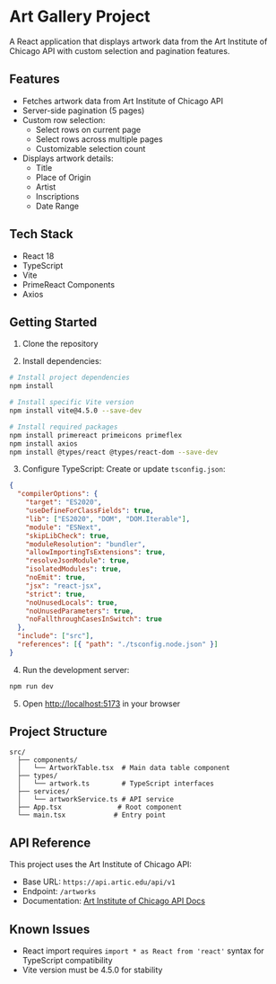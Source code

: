 # Art Gallery Project

A React application that displays artwork data from the Art Institute of Chicago API with custom selection and pagination features.

## Features

- Fetches artwork data from Art Institute of Chicago API
- Server-side pagination (5 pages)
- Custom row selection:
  - Select rows on current page
  - Select rows across multiple pages
  - Customizable selection count
- Displays artwork details:
  - Title
  - Place of Origin
  - Artist
  - Inscriptions
  - Date Range

## Tech Stack

- React 18
- TypeScript
- Vite
- PrimeReact Components
- Axios

## Getting Started

1. Clone the repository

2. Install dependencies:
```bash
# Install project dependencies
npm install

# Install specific Vite version
npm install vite@4.5.0 --save-dev

# Install required packages
npm install primereact primeicons primeflex
npm install axios
npm install @types/react @types/react-dom --save-dev
```

3. Configure TypeScript:
Create or update `tsconfig.json`:
```json
{
  "compilerOptions": {
    "target": "ES2020",
    "useDefineForClassFields": true,
    "lib": ["ES2020", "DOM", "DOM.Iterable"],
    "module": "ESNext",
    "skipLibCheck": true,
    "moduleResolution": "bundler",
    "allowImportingTsExtensions": true,
    "resolveJsonModule": true,
    "isolatedModules": true,
    "noEmit": true,
    "jsx": "react-jsx",
    "strict": true,
    "noUnusedLocals": true,
    "noUnusedParameters": true,
    "noFallthroughCasesInSwitch": true
  },
  "include": ["src"],
  "references": [{ "path": "./tsconfig.node.json" }]
}
```

4. Run the development server:
```bash
npm run dev
```

5. Open [http://localhost:5173](http://localhost:5173) in your browser

## Project Structure

```
src/
  ├── components/
  │   └── ArtworkTable.tsx  # Main data table component
  ├── types/
  │   └── artwork.ts        # TypeScript interfaces
  ├── services/
  │   └── artworkService.ts # API service
  ├── App.tsx              # Root component
  └── main.tsx            # Entry point
```

## API Reference

This project uses the Art Institute of Chicago API:
- Base URL: `https://api.artic.edu/api/v1`
- Endpoint: `/artworks`
- Documentation: [Art Institute of Chicago API Docs](https://api.artic.edu/docs/)

## Known Issues

- React import requires `import * as React from 'react'` syntax for TypeScript compatibility
- Vite version must be 4.5.0 for stability
